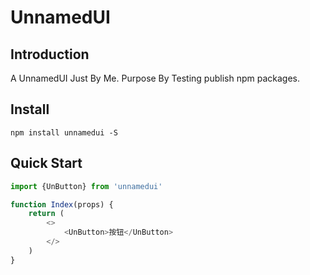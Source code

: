 # UnnamedUI

## Introduction
A UnnamedUI Just By Me. Purpose By Testing publish npm packages.

## Install
```shell
npm install unnamedui -S
```

## Quick Start
``` javascript
import {UnButton} from 'unnamedui'

function Index(props) {
    return (
        <>
            <UnButton>按钮</UnButton>
        </>
    )
}
```


